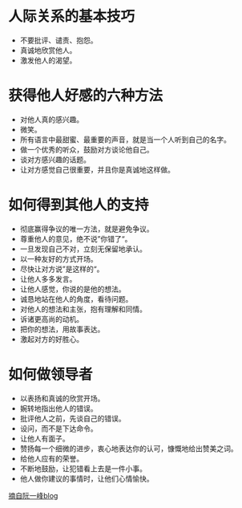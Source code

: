 # 人际关系的基本技巧

- 不要批评、谴责、抱怨。
- 真诚地欣赏他人。
- 激发他人的渴望。

# 获得他人好感的六种方法

- 对他人真的感兴趣。
- 微笑。
- 所有语言中最甜蜜、最重要的声音，就是当一个人听到自己的名字。
- 做一个优秀的听众，鼓励对方谈论他自己。
- 谈对方感兴趣的话题。
- 让对方感觉自己很重要，并且你是真诚地这样做。

# 如何得到其他人的支持

- 彻底赢得争议的唯一方法，就是避免争议。
- 尊重他人的意见，绝不说”你错了“。
- 一旦发现自己不对，立刻无保留地承认。
- 以一种友好的方式开场。
- 尽快让对方说”是这样的“。
- 让他人多多发言。
- 让他人感觉，你说的是他的想法。
- 诚恳地站在他人的角度，看待问题。
- 对他人的想法和主张，抱有理解和同情。
- 诉诸更高尚的动机。
- 把你的想法，用故事表达。
- 激起对方的好胜心。

# 如何做领导者

- 以表扬和真诚的欣赏开场。
- 婉转地指出他人的错误。
- 批评他人之前，先谈自己的错误。
- 设问，而不是下达命令。
- 让他人有面子。
- 赞扬每一个细微的进步，衷心地表达你的认可，慷慨地给出赞美之词。
- 给他人应有的荣誉。
- 不断地鼓励，让犯错看上去是一件小事。
- 他人做你建议的事情时，让他们心情愉快。

[摘自阮一峰blog](http://www.ruanyifeng.com/road/2012/2012-06-21-carnegie.html#一、人际关系的基本技巧)

